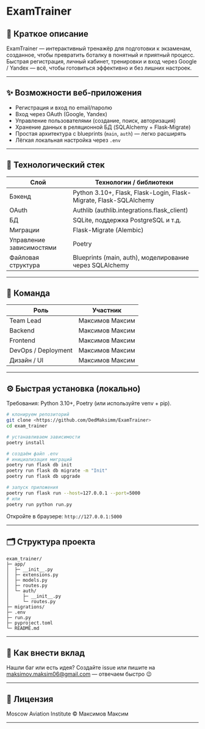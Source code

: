 # ExamTrainer

## 🚀 Краткое описание

ExamTrainer — интерактивный тренажёр для подготовки к экзаменам, созданное, чтобы превратить боталку в понятный и приятный процесс.
Быстрая регистрация, личный кабинет, тренировки и вход через Google / Yandex — всё, чтобы готовиться эффективно и без лишних настроек.

---

## ✨ Возможности веб‑приложения

* Регистрация и вход по email/паролю
* Вход через OAuth (Google, Yandex)
* Управление пользователями (создание, поиск, авторизация)
* Хранение данных в реляционной БД (SQLAlchemy + Flask‑Migrate)
* Простая архитектура с blueprints (`main`, `auth`) — легко расширять
* Лёгкая локальная настройка через `.env`

---

## 🧰 Технологический стек

| Слой                     | Технологии / библиотеки                                           |
| ------------------------ | ----------------------------------------------------------------- |
| Бэкенд                   | Python 3.10+, Flask, Flask-Login, Flask-Migrate, Flask-SQLAlchemy |
| OAuth                    | Authlib (authlib.integrations.flask\_client)                      |
| БД                       | SQLite, поддержка PostgreSQL и т.д. |
| Миграции                 | Flask-Migrate (Alembic)                                           |
| Управление зависимостями | Poetry                                             |
| Файловая структура       | Blueprints (main, auth), моделирование через SQLAlchemy           |

---

## 👥 Команда


| Роль                | Участник        |
| ------------------- | --------------- |
| Team Lead           | Максимов Максим |
| Backend             | Максимов Максим |
| Frontend            | Максимов Максим |
| DevOps / Deployment | Максимов Максим |
| Дизайн / UI         | Максимов Максим |


---

## ⚙️ Быстрая установка (локально)

Требования: Python 3.10+, Poetry (или используйте venv + pip).

```bash
# клонируем репозиторий
git clone <https://github.com/DedMaksimm/ExamTrainer>
cd exam_trainer

# устанавливаем зависимости
poetry install

# создаём файл .env 
# инициализация миграций
poetry run flask db init
poetry run flask db migrate -m "Init"
poetry run flask db upgrade

# запуск приложения
poetry run flask run --host=127.0.0.1 --port=5000
# или
poetry run python run.py
```

Откройте в браузере: `http://127.0.0.1:5000`

---

## 🗂 Cтруктура проекта

```
exam_trainer/
├─ app/
│  ├─ __init__.py
│  ├─ extensions.py
│  ├─ models.py
│  ├─ routes.py
│  └─ auth/
│     ├─ __init__.py
│     └─ routes.py
├─ migrations/
├─ .env
├─ run.py
├─ pyproject.toml
└─ README.md
```

---

## 🤝 Как внести вклад

Нашли баг или есть идея?
Создайте issue или пишите на maksimov.maksim06@gmail.com — отвечаем быстро 😉

---

## 📄 Лицензия

Moscow Aviation Institute © Максимов Максим

---





